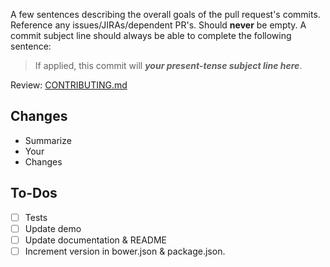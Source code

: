 A few sentences describing the overall goals of the pull request's commits. Reference any issues/JIRAs/dependent PR's. Should **never** be empty. A commit subject line should always be able to complete the following sentence: 

> If applied, this commit will **_your present-tense subject line here_**.

Review: [CONTRIBUTING.md](../tree/master/.github/CONTRIBUTING.md)

## Changes
- Summarize
- Your
- Changes

## To-Dos
- [ ] Tests
- [ ] Update demo
- [ ] Update documentation & README
- [ ] Increment version in bower.json & package.json.
